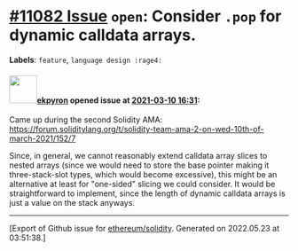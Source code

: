 # [\#11082 Issue](https://github.com/ethereum/solidity/issues/11082) `open`: Consider `.pop` for dynamic calldata arrays.
**Labels**: `feature`, `language design :rage4:`


#### <img src="https://avatars.githubusercontent.com/u/1347491?v=4" width="50">[ekpyron](https://github.com/ekpyron) opened issue at [2021-03-10 16:31](https://github.com/ethereum/solidity/issues/11082):

Came up during the second Solidity AMA: https://forum.soliditylang.org/t/solidity-team-ama-2-on-wed-10th-of-march-2021/152/7

Since, in general, we cannot reasonably extend calldata array slices to nested arrays (since we would need to store the base pointer making it three-stack-slot types, which would become excessive), this might be an alternative at least for "one-sided" slicing we could consider. It would be straightforward to implement, since the length of dynamic calldata arrays is just a value on the stack anyways.





-------------------------------------------------------------------------------



[Export of Github issue for [ethereum/solidity](https://github.com/ethereum/solidity). Generated on 2022.05.23 at 03:51:38.]
